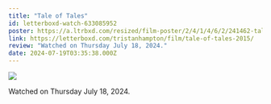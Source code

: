 ```yaml
---
title: "Tale of Tales"
id: letterboxd-watch-633085952
poster: https://a.ltrbxd.com/resized/film-poster/2/4/1/4/6/2/241462-tale-of-tales-0-600-0-900-crop.jpg?v=9488caac62
link: https://letterboxd.com/tristanhampton/film/tale-of-tales-2015/
review: "Watched on Thursday July 18, 2024."
date: 2024-07-19T03:35:38.000Z
---
```

 <p><img src="https://a.ltrbxd.com/resized/film-poster/2/4/1/4/6/2/241462-tale-of-tales-0-600-0-900-crop.jpg?v=9488caac62"/></p> <p>Watched on Thursday July 18, 2024.</p>
